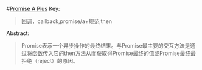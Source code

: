 #[Promise A Plus](https://cnodejs.org/topic/560dbc826a1ed28204a1e7de)
Key: 
>回调，callback,promise/a+规范,then

Abstract: 
>Promise表示一个异步操作的最终结果。与Promise最主要的交互方法是通过将函数传入它的then方法从而获取得Promise最终的值或Promise最终最拒绝（reject）的原因。